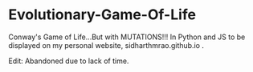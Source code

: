 # Evolutionary-Game-Of-Life
Conway's Game of Life...But with MUTATIONS!!! In Python and JS to be displayed on my personal website, sidharthmrao.github.io .

Edit: Abandoned due to lack of time.

